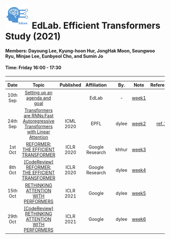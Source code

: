# <img src="./treasury/week1/EdLab_logo_1_byDyan.png" width="77" height="77"> EdLab.   Efficient Transformers Study (2021)

#### Members: Dayoung Lee, Kyung-hoon Hur, JongHak Moon, Seungwoo Ryu, Minjae Lee, Eunbyeol Cho, and Sumin Jo

#### Time: Friday 16:00 - 17:30

---

|   Date   |                                               Topic                                         | Published |   Affiliation   |      |   By.   |        Note       |     Reference    |
| :------: | :-----------------------------------------------------------------------------------------: | :-------: | :-------------: | :--: | :-----: | :---------------: | :--------------: |
| 10th Sep | [Setting up an agenda and goal][repo_1]                                                     |           | EdLab           |      |    -    | [week1][etnote_1] |                  |
| 24th Sep | [Transformers are RNNs:Fast Autoregressive Transformers with Linear Attention][paperlink_1] | ICML 2020 | EPFL            |      |  dylee  | [week2][etnote_2] | [ref.1][etref_1] |
| 1st Oct  | [REFORMER: THE EFFICIENT TRANSFORMER][paperlink_2]                                          | ICLR 2020 | Google Research |      |  khhur  | [week3][etnote_3] |                  |
| 8th Oct  | [[CodeReview] REFORMER: THE EFFICIENT TRANSFORMER][paperlink_2]                             | ICLR 2020 | Google Research |      |  dylee  | [week4][etnote_4] |                  |
| 15th Oct | [RETHINKING ATTENTION WITH PERFORMERS][paperlink_3]                                         | ICLR 2021 | Google          |      |  dylee  | [week5][etnote_5] |                  |
| 29th Oct | [[CodeReview] RETHINKING ATTENTION WITH PERFORMERS][paperlink_3]                            | ICLR 2021 | Google          |      |  dylee  | [week6][etnote_6] |                  |

<!-- & Materials -->
[paperlink_1]: https://arxiv.org/pdf/2006.16236.pdf
[paperlink_2]: https://arxiv.org/pdf/2001.04451.pdf
[paperlink_3]: https://arxiv.org/pdf/2009.14794.pdf

<!-- & # Weekly Note -->
[etnote_1]: treasury/week1/week1_ETstudy.pdf
[etnote_2]: treasury/week2/week2_20210924_dyanlee_Linear_Transformer.pdf
[etnote_3]: treasury/week3-4/week3_20211001_kyunghoon_Reformer.pdf
[etnote_4]: treasury/week3-4/week4_20211008_dylee_Reformer_code.pdf
[etnote_5]: treasury/week5-6/week5_20211015_dylee_RETHINKING_ATTENTION_WITH_PERFORMERS.pdf
[etnote_6]: treasury/week5-6/

<!-- & # Reference Vault -->
[etref_1]: https://drive.google.com/drive/folders/1IwHIRzNApaHVQ5ZpofSZRFixqf_6szg-?usp=sharing

<!-- & Main Repository -->
[repo_1]: treasury/week1

<!-- ############################################################################################################################# -->

<!-- & # References -->
[jchoo-ssl1]: https://drive.google.com/file/d/1JndOzkhxtOXwp_4sBtcc1WCpTh1Y1ygb/view?usp=sharing
[jchoo-ssl2]: https://drive.google.com/file/d/1bZ_mxNYUOe7y3QG2KZ0u9d8aH-tlwDx8/view?usp=sharing
[jchoo-ssl3]: https://drive.google.com/file/d/1IGQPThjCNSNdMdCsqz4O7KeXrPAO8qtE/view?usp=sharing
[jchoo-ssl-slide]: https://drive.google.com/file/d/17a905miPnzLlsxSBMAt1DE3BbEiqOhN4/view?usp=sharing
[lecun-nlp]: https://www.youtube.com/watch?v=6D4EWKJgNn0&list=PL80I41oVxglKcAHllsU0txr3OuTTaWX2v&index=23

[week1-vid]:https://drive.google.com/file/d/1dCY3Khg-jvQI5YslXaHyrnZQBlLr5kCA/view?usp=sharing
[week2-vid]:https://drive.google.com/file/d/1r_6AmoStJu8nGAkOE44FQ-PdlNAJMvNF/view?usp=sharing
[week3-vid]:https://drive.google.com/file/d/1Eh3WuZoCmaTePjuG5CLq3mWlFXvy9WCl/view?usp=sharing
[week4.1-vid]:https://drive.google.com/file/d/18n4B4c0HgjyELsW_iFBw7350Uqc446EM/view?usp=sharing
[week4.2-vid]:https://drive.google.com/file/d/1BBYDjJ88xwUTpKvft67c6nkw1JfroPl5/view?usp=sharing
[week5.1-vid]:https://drive.google.com/file/d/134ughAeBGKddBLKHYDE74ELw4sz-bYvo/view?usp=sharing
[week5.2-vid]:https://drive.google.com/file/d/1Nf9ci1f70H_ZIJppEFk3jGXWd9xsv5x4/view?usp=sharing
[week6.1-vid]:https://drive.google.com/file/d/1uSSShHSSAUd56bmi-dcKCNmBCDR7Qg8f/view?usp=sharing
[week6.2-vid]:https://drive.google.com/file/d/1uSSShHSSAUd56bmi-dcKCNmBCDR7Qg8f/view?usp=sharing
[week7.1-vid]:https://drive.google.com/file/d/1ogHc7Ry24skLTxmiOxCtSJfsBsTMIajN/view?usp=sharing
[week7.2-vid]:https://drive.google.com/file/d/1R9NWD3pvyKaYyBL7o8_LotXUi4kWCr4M/view?usp=sharing
[week8-vid]:https://drive.google.com/file/d/1YRJgZVvD-bPJ9e7Ct1XiLV03afY8so0W/view?usp=sharing

[week1.1-note]:posts/week1.1_linear_regression.md
[week1.2-note]:posts/week1.2_locally_weighted_and_logistic_regression.md
[week2-note]:posts/week2_perceptron_exponentialfamily_softmax.md
[week3.1-note]:posts/week3.1_image_classification.md
[week3.2-note]:posts/week3.2_loss_function_and_optimization.md
[week4.1-note]:posts/week4.1_Neural_Network.md
[week4.2-note]:posts/week4.2_Convolutional_Neural_Networks.md
[week5.1-note]:posts/week5.1_training_neural_networks_part1.md
[week5.2-note]:posts/week5.2_training_neural_networks_part2.md
[week6.1-note]:posts/week6.1_CNN_Architectures.md
[week7.1-note]:posts/week7.1_Recurrent_Neural_Networks.md
[week7.2-note]:posts/week7.2_NLP&Transformer_fin.md
[week8-note]:posts/week8_Visualizing_and_Understanding.md
